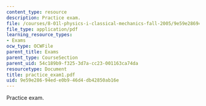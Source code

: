 ```yaml
---
content_type: resource
description: Practice exam.
file: /courses/8-01l-physics-i-classical-mechanics-fall-2005/9e59e28694ede0b946d4db42850ab16e_practice_exam1.pdf
file_type: application/pdf
learning_resource_types:
- Exams
ocw_type: OCWFile
parent_title: Exams
parent_type: CourseSection
parent_uid: 54c189b9-f325-3d7a-cc23-001163ca74da
resourcetype: Document
title: practice_exam1.pdf
uid: 9e59e286-94ed-e0b9-46d4-db42850ab16e
---
```

Practice exam.

